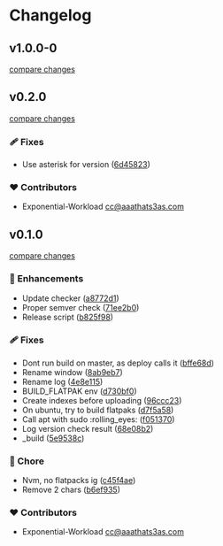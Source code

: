 # Changelog

## v1.0.0-0

[compare changes](https://github.com/Exponential-Workload/cinny-desktop/compare/v0.2.0...v1.0.0-0)

## v0.2.0

[compare changes](https://github.com/Exponential-Workload/cinny-desktop/compare/v0.1.0...v0.2.0)

### 🩹 Fixes

- Use asterisk for version ([6d45823](https://github.com/Exponential-Workload/cinny-desktop/commit/6d45823))

### ❤️ Contributors

- Exponential-Workload <cc@aaathats3as.com>

## v0.1.0

[compare changes](https://github.com/Exponential-Workload/cinny-desktop/compare/0.0.0...v0.1.0)

### 🚀 Enhancements

- Update checker ([a8772d1](https://github.com/Exponential-Workload/cinny-desktop/commit/a8772d1))
- Proper semver check ([71ee2b0](https://github.com/Exponential-Workload/cinny-desktop/commit/71ee2b0))
- Release script ([b825f98](https://github.com/Exponential-Workload/cinny-desktop/commit/b825f98))

### 🩹 Fixes

- Dont run build on master, as deploy calls it ([bffe68d](https://github.com/Exponential-Workload/cinny-desktop/commit/bffe68d))
- Rename window ([8ab9eb7](https://github.com/Exponential-Workload/cinny-desktop/commit/8ab9eb7))
- Rename log ([4e8e115](https://github.com/Exponential-Workload/cinny-desktop/commit/4e8e115))
- BUILD_FLATPAK env ([d730bf0](https://github.com/Exponential-Workload/cinny-desktop/commit/d730bf0))
- Create indexes before uploading ([96ccc23](https://github.com/Exponential-Workload/cinny-desktop/commit/96ccc23))
- On ubuntu, try to build flatpaks ([d7f5a58](https://github.com/Exponential-Workload/cinny-desktop/commit/d7f5a58))
- Call apt with sudo :rolling_eyes: ([f051370](https://github.com/Exponential-Workload/cinny-desktop/commit/f051370))
- Log version check result ([68e08b2](https://github.com/Exponential-Workload/cinny-desktop/commit/68e08b2))
- \_build ([5e9538c](https://github.com/Exponential-Workload/cinny-desktop/commit/5e9538c))

### 🏡 Chore

- Nvm, no flatpacks ig ([c45f4ae](https://github.com/Exponential-Workload/cinny-desktop/commit/c45f4ae))
- Remove 2 chars ([b6ef935](https://github.com/Exponential-Workload/cinny-desktop/commit/b6ef935))

### ❤️ Contributors

- Exponential-Workload <cc@aaathats3as.com>
